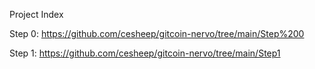 Project Index

Step 0: https://github.com/cesheep/gitcoin-nervo/tree/main/Step%200

Step 1: https://github.com/cesheep/gitcoin-nervo/tree/main/Step1

